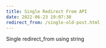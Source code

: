 ```yaml
---
title: Single Redirect From API
date: 2022-06-23 19:07:30
redirect_from: /single-old-post.html
---
```


Single redirect_from using string